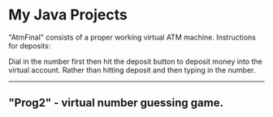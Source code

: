 # My Java Projects
 
 "AtmFinal" consists of a proper working virtual ATM machine.
 Instructions for deposits:
 
 Dial in the number first then hit the deposit button to deposit money into the virtual account. Rather than hitting deposit and then typing in the number. 
 
 ----------------------------------------------------------------------------------------------------------------------------------
 "Prog2" - virtual number guessing game. 
 ----------------------------------------------------------------------------------------------------------------------------------
 
